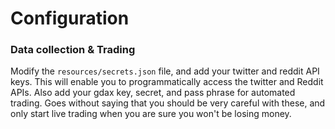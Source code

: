 # Configuration

### Data collection & Trading

Modify the `resources/secrets.json` file, and add your twitter and reddit API keys. 
This will enable you to programmatically access the twitter and Reddit APIs. Also add your
gdax key, secret, and pass phrase for automated trading. Goes without saying that you should
be very careful with these, and only start live trading when you are sure you won't be losing
money.




